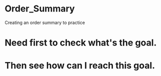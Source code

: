 # Order_Summary
Creating an order summary to practice

# Need first to check what's the goal.
# Then see how can I reach this goal.
